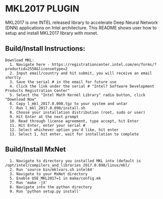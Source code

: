 # MKL2017 PLUGIN

MKL2017 is one INTEL released library to accelerate Deep Neural Network (DNN) applications on Intel architecture.
This README shows user how to setup and install MKL2017 library with mxnet.


## Build/Install Instructions:
```
Download MKL:
  1. Navigate here - https://registrationcenter.intel.com/en/forms/?productid=2558&licensetype=2
  2. Input email/country and hit submit, you will receive an email shortly
  3. Save the serial # in the email for future use
  4. Click the link under the serial # "Intel? Software Development Products Registration Center"
  5. Select the "Intel Math Kernel Library" radio button, click "Download Now"
  6. Copy l_mkl_2017.0.098.tgz to your system and untar
  7. Run l_mkl_2017.0.098/install.sh
  8. Choose your installation distribution (root, sudo or user)
  9. Hit Enter at the next prompt
  10. Read through license agreement, type accept, hit Enter
  11. Hit Enter, enter your serial #
  12. Select whichever option you'd like, hit enter
  13. Select 1, hit enter, wait for installation to complete
```

## Build/Install MxNet
```
  1. Navigate to directory you installed MKL into (default is /opt/intel/compilers_and_libraries_2017.0.098/linux/mkl/
  2. Run 'source bin/mklvars.sh intel64'
  3. Navigate to your MxNet directory
  5. Enable USE_MKL2017=1 in make/config.mk
  7. Run 'make -jX'
  8. Navigate into the python directory
  9. Run 'python setup.py install'
```
